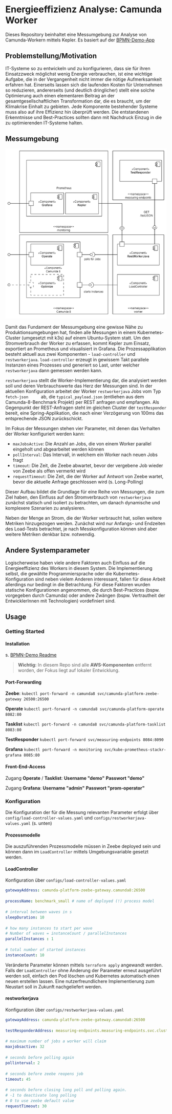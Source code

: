 # Energieeffizienz Analyse: Camunda Worker

Dieses Repository beinhaltet eine Messumgebung zur Analyse von Camunda-Workern mittels Kepler. Es basiert auf der [BPMN-Demo-App](https://gitlab.com/envite-consulting/sustainable-software-architecture/hackathon/bpmn-demo)

## Problemstellung/Motivation

IT-Systeme so zu entwickeln und zu konfigurieren, dass sie für ihren Einsatzzweck möglichst wenig Energie verbrauchen, ist eine wichtige Aufgabe, die in der Vergangenheit nicht immer die nötige Aufmerksamkeit erfahren hat. Einerseits lassen sich die laufenden Kosten für Unternehmen so reduzieren, andererseits (und deutlich dringlicher) stellt eine solche Optimierung auch einen elementaren Beitrag an der gesamtgesellschaftlichen Transformation dar, die es braucht, um der Klimakrise Einhalt zu gebieten.
Jede Komponente bestehender Systeme muss also auf ihre Effizienz hin überprüft werden. Die entstandenen Erkenntnisse und Best-Practices sollten dann mit Nachdruck Einzug in die zu optimierenden IT-Systeme halten. 

## Messumgebung

![UML-Komponentendiagramm](documentation/img/ComponentDiagram_v1.png)

Damit das Fundament der Messumgebung eine gewisse Nähe zu Produktionsumgebungen hat, finden alle Messungen in einem Kubernetes-Cluster (umgesetzt mit k3s) auf einem Ubuntu-System statt. Um den Stromverbrauch der Worker zu erfassen, kommt Kepler zum Einsatz, exportiert an Prometheus und visualisiert in Grafana. 
Die Prozessapplikation besteht aktuell aus zwei Komponenten - ``load-controller`` und ``restworkerjava``. ``load-controller`` erzeugt in gewissem Takt parallele Instanzen eines Prozesses und generiert so Last, unter welcher ``restworkerjava`` dann gemessen werden kann.

`restworkerjava` stellt die Worker-Implementierung dar, die analysiert werden soll und deren Verbrauchswerte das Herz der Messungen sind. 
In der aktuellen Konfiguration arbeitet der Worker `restworkerjava` Jobs vom Typ ``fetch-json     `` ab, die `typical_payload.json` (entliehen aus dem Camunda-8-Benchmark Projekt) per REST anfragen und empfangen. Als Gegenpunkt der REST-Anfragen steht im gleichen Cluster der ``testResponder`` bereit, eine Spring-Applikation, die nach einer Verzögerung von 100ms das entsprechende JSON zurückschickt. 

Im Fokus der Messungen stehen vier Parameter, mit denen das Verhalten der Worker konfiguriert werden kann:

- `maxJobsActive`: Die Anzahl an Jobs, die von einem Worker parallel eingeholt und abgearbeitet werden können
- `pollInterval`: Das Intervall, in welchem ein Worker nach neuen Jobs fragt 
- `timeout`:  Die Zeit, die Zeebe abwartet, bevor der vergebene Job wieder von Zeebe als offen vermerkt wird
- `requestTimeout`: Die Zeit, die der Worker auf Antwort von Zeebe wartet, bevor die aktuelle Anfrage geschlossen wird (s. Long-Polling)

Dieser Aufbau bildet die Grundlage für eine Reihe von Messungen, die zum Ziel haben, den Einfluss auf den Stromverbrauch von `restworkerjava` zunächst statisch und isoliert zu betrachten, um danach dynamische und komplexere Szenarien zu analysieren. 

Neben der Menge an Strom, die der Worker verbraucht hat, sollen weitere Metriken hinzugezogen werden. Zunächst wird nur Anfangs- und Endzeiten des Load-Tests betrachtet, je nach Messkonfiguration können sind aber weitere Metriken denkbar bzw. notwendig.

## Andere Systemparameter

Logischerweise haben viele andere Faktoren auch Einfluss auf die Energieeffizienz des Workers in diesem System. Die Implementierung selbst, die gewählte Programmiersprache oder die Kubernetes-Konfiguration sind neben vielem Anderen interessant, fallen für diese Arbeit allerdings nur bedingt in die Betrachtung. Für diese Faktoren wurden statische Konfigurationen angenommen, die durch Best-Practices (bspw. vorgegeben durch Camunda) oder andere Zwängen (bspw. Vertrautheit der EntwicklerInnen mit Technologien) vordefiniert sind.

## Usage

### Getting Started

#### Installation

s. [BPMN-Demo Readme](README-BPMN-Demo.md)

>**Wichtig:** In diesem Repo sind alle **AWS-Komponenten** entfernt worden, der Fokus liegt auf lokaler Entwicklung. 

#### Port-Forwarding

**Zeebe**:
`kubectl port-forward -n camunda8 svc/camunda-platform-zeebe-gateway 26500:26500`

**Operate**
`kubectl port-forward -n camunda8 svc/camunda-platform-operate  8082:80`

**Tasklist**
`kubectl port-forward -n camunda8 svc/camunda-platform-tasklist 8083:80`

**TestResponder**
`kubectl port-forward svc/measuring-endpoints 8084:8090`

**Grafana**
`kubectl port-forward -n monitoring svc/kube-prometheus-stackr-grafana 8085:80`

#### Front-End-Access

Zugang  **Operate** / **Tasklist**: 
**Username "demo"** 
**Passwort "demo"**

Zugang **Grafana**:
**Username "admin"**
**Passwort "prom-operator"** 

### Konfiguration

Die Konfiguration der für die Messung relevanten Parameter erfolgt über `config/load-controller-values.yaml` und `configs/restworkerjava-values.yaml` (s. unten)

#### Prozessmodelle

Die auszuführenden Prozessmodelle müssen in Zeebe deployed sein und können dann im `LoadController` mittels Umgebungsvariable gesetzt werden.

#### LoadController

Konfiguration über `configs/load-controller-values.yaml`

```yaml
gatewayAddress: camunda-platform-zeebe-gateway.camunda8:26500

processName: benchmark_small # name of deployed (!) process model

# interval between waves in s
sleepDuration: 10 

# how many instances to start per wave
# Number of waves = instanceCount / parallelInstances 
parallelInstances : 1 

# total number of started instances 
instanceCount: 10 
```

Veränderte Parameter können mittels `terraform apply` angewandt werden. Falls der `LoadController` ohne Änderung der Parameter erneut ausgeführt werden soll, einfach den Pod löschen und Kubernetes automatisch einen neuen erstellen lassen. Eine nutzerfreundlichere Implementierung zum Neustart soll in Zukunft nachgeliefert werden. 

#### restworkerjava

Konfiguration über `configs/restworkerjava-values.yaml`

``` yaml
gatewayAddress: camunda-platform-zeebe-gateway.camunda8:26500

testResponderAddress: measuring-endpoints.measuring-endpoints.svc.cluster.local:8090

# maximum number of jobs a worker will claim
maxjobsactive: 32 

# seconds before polling again 
pollinterval: 2 

# seconds before zeebe reopens job
timeout: 45 

# seconds before closing long poll and polling again. 
# -1 to deactivate long polling
# 0 to use zeebe default value
requestTimeout: 30 

```




